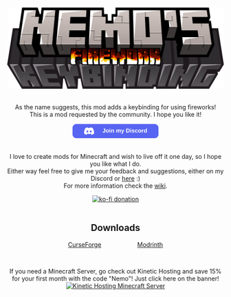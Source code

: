 ![Nemo's Mossy Blocks](https://github.com/NemoNotFound/NemoNotFound/blob/master/resources/png/nemos-firework-keybinding.png?raw=true)
<br><br>

<p align="center">
  As the name suggests, this mod adds a keybinding for using fireworks! <br>
  This is a mod requested by the community. I hope you like it!
</p>

<div align="center">
  <a href="https://discord.com/invite/yxs9dga" target="_blank">
    <img src="https://github.com/NemoNotFound/NemoNotFound/blob/master/resources/svg/join_discord_button.svg?raw=true" alt="ko-fi donation" width="200">
  </a>
</div>

<br>

<p align="center">
  I love to create mods for Minecraft and wish to live off it one day, so I hope you like what I do. <br>
  Either way feel free to give me your feedback and suggestions, either on my Discord or <a href="https://github.com/NemoNotFound/NemosMossyBlocks/discussions/">here</a> :)
  <br>
  For more information check the <a href="https://www.nemonotfound.com/minecraft-mods/nemos-firework-keybinding/wiki">wiki</a>.
</p>

<div align="center">
  <a href="https://ko-fi.com/J3J5UXAPK">
    <img src="https://ko-fi.com/img/githubbutton_sm.svg" alt="ko-fi donation">
  </a>
</div>

<br>

<h2 align="center">Downloads</h2>
<p align="center">
  <a href="https://curseforge.com/minecraft/mc-mods/nemos-firework-keybinding">CurseForge</a>&emsp;&emsp;&emsp;&emsp;&emsp;&emsp;<a href="https://modrinth.com/mod/nemos-firework-keybinding">Modrinth</a>
</p>

<br>

<p align="center">
  If you need a Minecraft Server, go check out Kinetic Hosting and save 15% for your first month with the code "Nemo"! Just click here on the banner! <br>
  <a href="https://billing.kinetichosting.net/aff.php?aff=679">
    <img src="https://imgur.com/lguE51t.png" alt="Kinetic Hosting Minecraft Server">
  </a>
</p>
